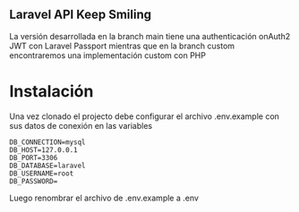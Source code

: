 ## Laravel API Keep Smiling

La versión desarrollada en la branch main tiene una authenticación onAuth2 JWT con Laravel Passport mientras que en la branch custom encontraremos una implementación custom con PHP 


# Instalación 

Una vez clonado el projecto debe configurar el archivo .env.example con sus datos de conexión en las variables

```
DB_CONNECTION=mysql
DB_HOST=127.0.0.1
DB_PORT=3306
DB_DATABASE=laravel
DB_USERNAME=root
DB_PASSWORD=
```

Luego renombrar el archivo de .env.example a .env


